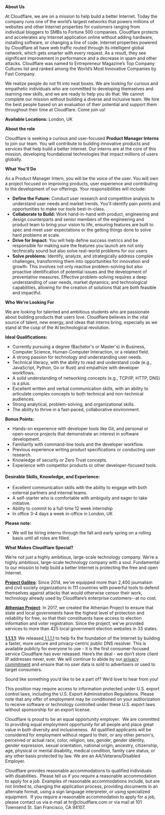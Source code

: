 <div class="content-intro">
	<div><strong>About Us</strong></div>
	<div>
		<p>At Cloudflare, we are on a mission to help build a better Internet. Today the company runs one of the world’s largest networks that powers millions of websites and other Internet properties for customers ranging from individual bloggers to SMBs to Fortune 500 companies. Cloudflare protects and accelerates any Internet application online without adding hardware, installing software, or changing a line of code. Internet properties powered by Cloudflare all have web traffic routed through its intelligent global network, which gets smarter with every request. As a result, they see significant improvement in performance and a decrease in spam and other attacks. Cloudflare was named to Entrepreneur Magazine’s Top Company Cultures list and ranked among the World’s Most Innovative Companies by Fast Company.&nbsp;</p>
		<p><span style="font-weight: 400;">We realize people do not fit into neat boxes. We are looking for curious and empathetic individuals who are committed to developing themselves and learning new skills, and we are ready to help you do that. We cannot complete our mission without building a diverse and inclusive team. We hire the best people based on an evaluation of their potential and support them throughout their time at Cloudflare. Come join us!&nbsp;</span></p>
	</div>
</div>
<p><strong>Available Locations:&nbsp;</strong>London, UK</p>
<p><strong>About the role</strong></p>
<p>Cloudflare is seeking a curious and user-focused <strong>Product Manager Interns</strong> to join our team. You will contribute to building innovative products and services that help build a better Internet. Our interns are at the core of this mission, developing foundational technologies that impact millions of users globally.</p>
<p><strong>What You'll Do</strong></p>
<p>As a Product Manager Intern, you will be the voice of the user. You will own a project focused on improving products, user experience and contributing to the development of our offerings. Your responsibilities will include:</p>
<ul>
	<li><strong>Define the Future:</strong> Conduct user research and competitive analysis to understand user needs and market trends. You'll identify pain points and opportunities to make our tools best-in-class.</li>
	<li><strong>Collaborate to Build:</strong> Work hand-in-hand with product, engineering and design counterparts and senior members of the engineering and product team to bring your vision to life, ensuring features are built to spec and meet user expectations or the getting things done to solve hard problems at scale.</li>
	<li><strong>Drive for Impact:</strong> You will help define success metrics and be responsible for making sure the features you launch are not only technically sound but also solve real-world problems for our users</li>
	<li><strong>Solve problems:</strong> Identify, analyze, and strategically address complex challenges, transforming them into opportunities for innovation and growth. This involves not only reactive problem-solving but also proactive identification of potential issues and the development of preventative measures. Effective problem-solving requires a deep understanding of user needs, market dynamics, and technological capabilities, allowing for the creation of solutions that are both feasible and impactful.</li>
</ul>
<p><strong>Who We're Looking For</strong></p>
<p>We are looking for talented and ambitious students who are passionate about building products that users love. Cloudflare believes in the vital source of talent, new energy, and ideas that interns bring, especially as we stand at the cusp of the AI technological revolution.</p>
<p><strong>Ideal Qualifications:</strong></p>
<ul>
	<li>Currently pursuing a degree (Bachelor's or Master's) in Business, Computer Science, Human-Computer Interaction, or a related field.</li>
	<li>A strong passion for technology and understanding user needs.</li>
	<li>Technical literacy, with the ability to read and understand code (e.g., JavaScript, Python, Go or Rust) and empathize with developer workflows.</li>
	<li>A solid understanding of networking concepts (e.g., TCP/IP, HTTP, DNS) is a plus.</li>
	<li>Excellent written and verbal communication skills, with an ability to articulate complex concepts to both technical and non-technical audiences.</li>
	<li>Strong analytical, problem-solving, and organizational skills.</li>
	<li>The ability to thrive in a fast-paced, collaborative environment.</li>
</ul>
<p><strong>Bonus Points:</strong></p>
<ul>
	<li>Hands-on experience with developer tools like Git, and personal or open-source projects that demonstrate an interest in software development.</li>
	<li>Familiarity with command-line tools and the developer workflow.</li>
	<li>Previous experience writing product specifications or conducting user research.</li>
	<li>Knowledge of security or Zero Trust concepts.</li>
	<li>Experience with competitor products or other developer-focused tools.</li>
</ul>
<h4><strong>Desirable Skills, Knowledge, and Experience:</strong></h4>
<ul>
	<li>Excellent communication skills with the ability to engage with both external partners and internal teams.</li>
	<li>A self-starter who is comfortable with ambiguity and eager to take initiative.</li>
	<li>Ability to commit to a full-time 12 week internship</li>
	<li>In office 3-4 days a week in-office in London, UK</li>
</ul>
<p><strong>Please note:</strong></p>
<ul>
	<li>We will be hiring interns through the fall and early spring on a rolling basis until all roles are filled.</li>
</ul>
<div class="content-conclusion">
	<p><strong>What Makes Cloudflare Special?</strong></p>
	<p><span style="font-weight: 400;">We’re not just a highly ambitious, large-scale technology company. We’re a highly ambitious, large-scale technology company with a soul. Fundamental to our mission to help build a better Internet is protecting the free and open Internet.</span></p>
	<p><a href="https://blog.cloudflare.com/protecting-free-expression-online/"><strong>Project Galileo</strong></a><span style="font-weight: 400;">: Since 2014, we've equipped more than 2,400 journalism and civil society organizations in 111 countries with powerful tools to defend themselves against attacks that would otherwise censor their work, technology already used by Cloudflare’s enterprise customers--at no cost.</span></p>
	<p><strong><a href="https://www.cloudflare.com/athenian/">Athenian Project</a></strong><span style="font-weight: 400;">: In 2017, we created the Athenian Project to ensure that state and local governments have the highest level of protection and reliability for free, so that their constituents have access to election information and voter registration. Since the project, we've provided services to more than 425 local government election websites in 33 states.</span></p>
	<p><a href="https://1.1.1.1/"><strong>1.1.1.1</strong></a><span style="font-weight: 400;">: We released</span><a href="https://1.1.1.1/"> <span style="font-weight: 400;">1.1.1.1</span></a><span style="font-weight: 400;"> to help fix the foundation of the Internet by building a faster, more secure and privacy-centric public DNS resolver. This is available publicly for everyone to use - it is the first consumer-focused service Cloudflare has ever released. Here’s the deal - we don’t store client IP addresses never, ever. We will continue to abide by our</span><a href="https://developers.cloudflare.com/1.1.1.1/privacy/public-dns-resolver"> privacy commitment</a><span style="font-weight: 400;"> and ensure that no user data is sold to advertisers or used to target consumers.</span></p>
	<p><span style="font-weight: 400;">Sound like something you’d like to be a part of? We’d love to hear from you!</span></p>
	<p><span style="font-weight: 400;">This position may require access to information protected under U.S. export control laws, including the U.S. Export Administration Regulations. Please note that any offer of employment may be conditioned on your authorization to receive software or technology controlled under these U.S. export laws without sponsorship for an export license.</span></p>
	<p><span style="font-weight: 400;">Cloudflare is proud to be an equal opportunity employer. &nbsp;We are committed to providing equal employment opportunity for all people and place great value in both diversity and inclusiveness. &nbsp;All qualified applicants will be considered for employment without regard to their, or any other person's, perceived or actual</span> <span style="font-weight: 400;">race, color, religion, sex, gender, gender identity, gender expression, sexual orientation, national origin, ancestry, citizenship, age, physical or mental disability, medical condition, family care status, or any other basis protected by law. </span><span style="font-weight: 400;">We are an AA/Veterans/Disabled Employer.</span></p>
	<p><span style="font-weight: 400;">Cloudflare provides reasonable accommodations to qualified individuals with disabilities. &nbsp;Please tell us if you require a reasonable accommodation to apply for a job. Examples of reasonable accommodations include, but are not limited to, changing the application process, providing documents in an alternate format, using a sign language interpreter, or using specialized equipment. &nbsp;If you require a reasonable accommodation to apply for a job, please contact us via e-mail at </span><span style="font-weight: 400;">hr@cloudflare.com</span><span style="font-weight: 400;"> or via mail at 101 Townsend St. San Francisco, CA 94107.</span></p>
</div>